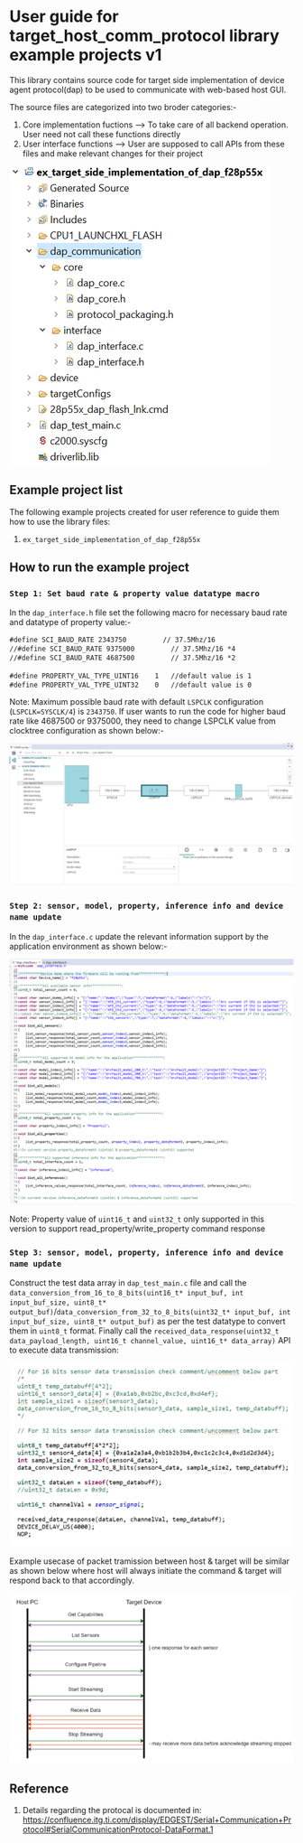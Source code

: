 # User guide for target_host_comm_protocol library example projects v1
This library contains source code for target side implementation of device agent protocol(dap) to be used to communicate with web-based host GUI.

The source files are categorized into two broder categories:-
1. Core implementation fuctions --> To take care of all backend operation. User need not call these functions directly
2. User interface functions --> User are supposed to call APIs from these files and make relevant changes for their project

![Library_structure](image.png)

## Example project list
The following example projects created for user reference to guide them how to use the library files:
1. `ex_target_side_implementation_of_dap_f28p55x`

## How to run the example project

### `Step 1: Set baud rate & property value datatype macro`

In the `dap_interface.h` file set the following macro for necessary baud rate and datatype of property value:-
```
#define SCI_BAUD_RATE 2343750         // 37.5Mhz/16
//#define SCI_BAUD_RATE 9375000         // 37.5Mhz/16 *4
//#define SCI_BAUD_RATE 4687500         // 37.5Mhz/16 *2

#define PROPERTY_VAL_TYPE_UINT16    1   //default value is 1
#define PROPERTY_VAL_TYPE_UINT32    0   //default value is 0
```

Note: Maximum possible baud rate with default `LSPCLK` configuration (`LSPCLK=SYSCLK/4`) is `2343750`. If user wants to run the code for higher baud rate like 4687500 or 9375000, they need to change LSPCLK value from clocktree configuration as shown below:-

![Clocktree reconfig](image-3.png)

### `Step 2: sensor, model, property, inference info and device name update`

In the `dap_interface.c` update the relevant information support by the application environment as shown below:-

![interface update](image-1.png)

Note: Property value of `uint16_t` and `uint32_t` only supported in this version to support read_property/write_property command response

### `Step 3: sensor, model, property, inference info and device name update`

Construct the test data array in `dap_test_main.c` file and call the `data_conversion_from_16_to_8_bits(uint16_t* input_buf, int input_buf_size, uint8_t* output_buf)`/`data_conversion_from_32_to_8_bits(uint32_t* input_buf, int input_buf_size, uint8_t* output_buf)` as per the test datatype to convert them in `uint8_t` format. Finally call the `received_data_response(uint32_t data_payload_length, uint16_t channel_value, uint16_t* data_array)` API to execute data transmission:

![test_main update](image-2.png)

Example usecase of packet tramission between host & target will be similar as shown below where host will always initiate the command & target will respond back to that accordingly.

![Handshaking](image-4.png)

## Reference

1. Details regarding the protocal is documented in: https://confluence.itg.ti.com/display/EDGEST/Serial+Communication+Protocol#SerialCommunicationProtocol-DataFormat.1